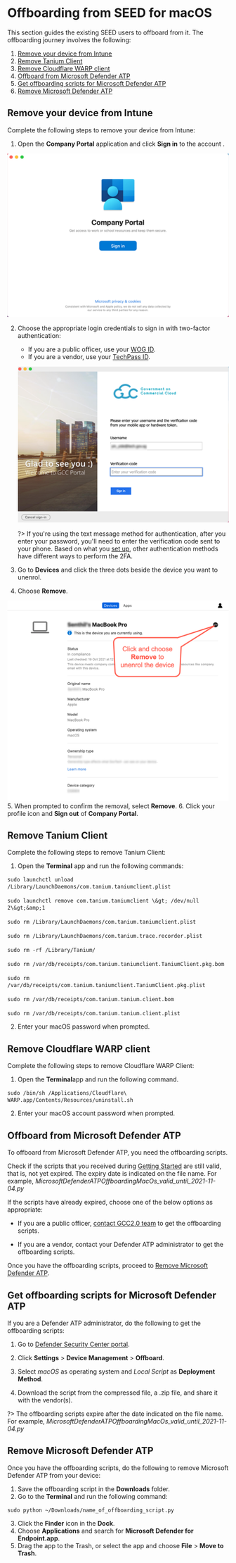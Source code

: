 # Offboarding from SEED for macOS

This section guides the existing SEED users to offboard from it. The offboarding journey involves the following:
1. [Remove your device from Intune](#remove-your-device-from-intune)
2. [Remove Tanium Client](#remove-tanium-client)
3. [Remove Cloudflare WARP client](#remove-cloudflare-warp-client)
4. [Offboard from Microsoft Defender ATP](#offboard-from-microsoft-defender-atp)
5. [Get offboarding scripts for Microsoft Defender ATP](#get-offboarding-scripts-for-microsoft-defender-atp)
6. [Remove Microsoft Defender ATP](#remove-microsoft-defender-atp)

<!--**Objective:** This section guides existing macOS SEED users to offboard their devices.

Audience: Existing SEED users-->

## Remove your device from Intune
Complete the following steps to remove your device from Intune:

1. Open the **Company Portal** application and click **Sign in** to the account .

<kbd>![sign-in](images/onboarding-for-macos/sign-in.png)</kbd>

2. Choose the appropriate login credentials to sign in with two-factor authentication:
   - If you are a public officer, use your [WOG ID](terms-definitions).
   - If you are a vendor, use your [TechPass ID](terms-definitions).

   <kbd>![log-in-to-gcc](images/onboarding-for-macos/log-in-to-gcc.png)</kbd>

   ?> If you're using the text message method for authentication, after you enter your password, you'll need to enter the verification code sent to your phone. Based on what you [set up](https://account.activedirectory.windowsazure.com/Proofup.aspx), other authentication methods have different ways to perform the 2FA.

3. Go to **Devices** and click the three dots beside the device you want to unenrol.
4. Choose **Remove**.

<kbd>![devices](images/onboarding-for-macos/devices-2.png)</kbd>
5. When prompted to confirm the removal, select **Remove**.
6. Click your profile icon and **Sign out** of **Company Portal**.

## Remove Tanium Client
Complete the following steps to remove Tanium Client:

1. Open the **Terminal** app and run the following commands:

```
sudo launchctl unload /Library/LaunchDaemons/com.tanium.taniumclient.plist

sudo launchctl remove com.tanium.taniumclient \&gt; /dev/null 2\&gt;&amp;1

sudo rm /Library/LaunchDaemons/com.tanium.taniumclient.plist

sudo rm /Library/LaunchDaemons/com.tanium.trace.recorder.plist

sudo rm -rf /Library/Tanium/

sudo rm /var/db/receipts/com.tanium.taniumclient.TaniumClient.pkg.bom

sudo rm /var/db/receipts/com.tanium.taniumclient.TaniumClient.pkg.plist

sudo rm /var/db/receipts/com.tanium.tanium.client.bom

sudo rm /var/db/receipts/com.tanium.tanium.client.plist
```

2. Enter your macOS password when prompted.

## Remove Cloudflare WARP client

Complete the following steps to remove Cloudflare WARP Client:

1. Open the **Terminal**app and run the following command.

```
sudo /bin/sh /Applications/Cloudflare\ WARP.app/Contents/Resources/uninstall.sh
```
2. Enter your macOS account password when prompted.

## Offboard from Microsoft Defender ATP
To offboard from Microsoft Defender ATP, you need the offboarding scripts.

Check if the scripts that you received during [Getting Started](seed-pre-onboarding-clean-up-instructions-for-macos) are still valid, that is, not yet expired. The expiry date is indicated on the file name. For example, *MicrosoftDefenderATPOffboardingMacOs_valid_until_2021-11-04.py*

If the scripts have already expired, choose one of the below options as appropriate:

- If you are a public officer, [contact GCC2.0 team](gcc2.0_support@tech.gov.sg) to get the offboarding scripts.

- If you are a vendor, contact your Defender ATP administrator to get the offboarding scripts.

Once you have the offboarding scripts, proceed to [Remove Microsoft Defender ATP](#remove-microsoft-defender-atp).

## Get offboarding scripts for Microsoft Defender ATP

If you are a Defender ATP administrator, do the following to get the offboarding scripts:

 1. Go to [Defender Security Center portal](https://securitycenter.windows.com/).

 2. Click **Settings** > **Device Management** > **Offboard**.

 3. Select *macOS* as operating system and *Local Script* as **Deployment Method**.

 4. Download the script from the compressed file, a .zip file, and share it with the vendor(s).

?> The offboarding scripts expire after the  date indicated on the file name. For example, *MicrosoftDefenderATPOffboardingMacOs_valid_until_2021-11-04.py*

## Remove Microsoft Defender ATP

Once you have the offboarding scripts, do the following to remove Microsoft Defender ATP from your device:

1. Save the offboarding script in the **Downloads** folder.
2. Go to the **Terminal** and run the following command:
  ```
  sudo python ~/Downloads/name_of_offboarding_script.py
  ```
3. Click the **Finder** icon in the **Dock**.
4. Choose **Applications** and search for **Microsoft Defender for Endpoint.app**.
5. Drag the app to the Trash, or select the app and choose **File** > **Move to Trash**.
